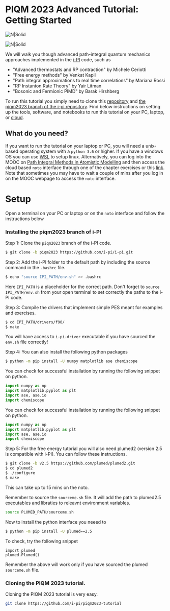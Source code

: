 # PIQM 2023 Advanced Tutorial: Getting Started

![N|Solid](https://ipi-code.org/images/ipi-logo-alpha.png)

![N|Solid](https://static.wixstatic.com/media/32ed9b_173c699a443e4ff18823ccfd12a9b54f~mv2.png/v1/crop/x_38,y_113,w_997,h_351/fill/w_187,h_66,al_c,q_85,usm_0.66_1.00_0.01,enc_auto/PIOM.png)

We will walk you though advanced path-integral quantum mechanics approaches implemented in the [i-PI](https://ipi-code.org/) code, such as 
- "Advanced thermostats and RP contraction" by  Michele Ceriotti
- "Free energy methods" by Venkat Kapil
- "Path integral approximations to real time correlations" by Mariana Rossi
- "RP Instanton Rate Theory" by Yair Litman
- "Bosonic and Fermionic PIMD" by Barak Hirshberg  

To run this tutorial you simply need to clone this [repository](https://github.com/i-pi/piqm2023-tutorial) and [the piqm2023 branch of the i-pi repository](https://github.com/i-pi/i-pi/tree/piqm2023). Find below instructions on setting up the tools, software, and notebooks to run this tutorial on your PC, laptop, or [cloud](https://courseware.epfl.ch/courses/course-v1:EPFL+X+2022/about).

## What do you need?

If you want to run the tutorial on your laptop or PC, you will need a unix-based operating system with a `python 3.6` or higher. If you have a windows OS you can use [WSL](https://learn.microsoft.com/en-us/windows/wsl/install) to setup linux. Alternatively, you can log into the MOOC on [Path Integral Methods in Atomistic Modelling]() and then access the cloud based `noto` interface through one of the chapter exercises or this  [link](https://noto-lti-1.epfl.ch/). Note that sometimes you may have to wait a couple of mins after you log in on the MOOC webpage to access the `noto` interface. 

# Setup

Open a terminal on your PC or laptop or on the `noto` interface and follow the instructions below

### Installing the piqm2023 branch of i-PI

Step 1: Clone the `piqm2023` branch of the i-PI code.
```sh
$ git clone -b piqm2023 https://github.com/i-pi/i-pi.git
```

Step 2: Add the i-PI folder to the default path by including the source command in the `.bashrc` file. 
```sh
$ echo "source IPI_PATH/env.sh" >> .bashrc
```
Here `IPI_PATH` is a placeholder for the correct path. Don't forget to `source IPI_PATH/env.sh` from your open terminal to set correctly the paths to the i-PI code.

Step 3: Compile the drivers that implement simple PES meant for examples and exercises.   
```sh
$ cd IPI_PATH/drivers/f90/
$ make
````
You will have access to `i-pi-driver` executable if you have sourced the `env.sh` file correctly!

Step 4: You can also install the following python packages
```sh
$ python -m pip install -U numpy matplotlib ase chemiscope
```
You can check for successful installation by running the following snippet on python.
```py
import numpy as np
import matplotlib.pyplot as plt
import ase, ase.io
import chemiscope
```

You can check for successful installation by running the following snippet on python.
```py
import numpy as np
import matplotlib.pyplot as plt
import ase, ase.io
import chemiscope
```

Step 5: For the free energy tutorial you will also need plumed2 (version 2.5 is compatible with i-PI). You can follow these instructions.

```sh
$ git clone -b v2.5 https://github.com/plumed/plumed2.git
$ cd plumed2
$ ./configure
$ make
```
This can take up to 15 mins on the noto. 

Remember to source the `sourceme.sh` file. It will add the path to plumed2.5 executables and libraties to releavnt environment variables.
```sh
source PLUMED_PATH/sourceme.sh
```

Now to install the python interface you neeed to 
```sh
$ python -m pip install -U plumed==2.5
```

To check, try the following snippet 
```
import plumed
plumed.Plumed()
```

Remember the above will work only if you have sourced the plumed `sourceme.sh` file.

### Cloning the PIQM 2023 tutorial. 

Cloning the PIQM 2023 tutorial is very easy. 

```sh
git clone https://github.com/i-pi/piqm2023-tutorial
```
